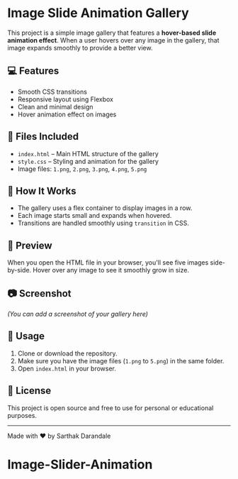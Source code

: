 # Image Slide Animation Gallery

This project is a simple image gallery that features a **hover-based slide animation effect**. When a user hovers over any image in the gallery, that image expands smoothly to provide a better view.

## 💻 Features

- Smooth CSS transitions
- Responsive layout using Flexbox
- Clean and minimal design
- Hover animation effect on images

## 📁 Files Included

- `index.html` – Main HTML structure of the gallery
- `style.css` – Styling and animation for the gallery
- Image files: `1.png`, `2.png`, `3.png`, `4.png`, `5.png`

## 🔧 How It Works

- The gallery uses a flex container to display images in a row.
- Each image starts small and expands when hovered.
- Transitions are handled smoothly using `transition` in CSS.

## 🎨 Preview

When you open the HTML file in your browser, you'll see five images side-by-side. Hover over any image to see it smoothly grow in size.

## 📷 Screenshot

*(You can add a screenshot of your gallery here)*

## 📌 Usage

1. Clone or download the repository.
2. Make sure you have the image files (`1.png` to `5.png`) in the same folder.
3. Open `index.html` in your browser.

## 📄 License

This project is open source and free to use for personal or educational purposes.

---

Made with ❤️ by Sarthak Darandale
# Image-Slider-Animation
